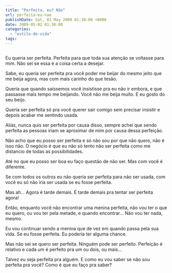 ```yaml
---
title: "Perfeita, eu? Não"
url: perfeita-eu-nao
publishDate: Sat, 02 May 2009 01:30:00 +0000
date: 2009-05-02 01:30:00
categories: 
  - "estilo-de-vida"
tags: 
---
```

<a href="http://2.bp.blogspot.com/_BzqI_RDZ6O4/SfukHY8_KrI/AAAAAAAAAWo/6veVs7VYITk/s1600-h/84446507.jpg"><img src="http://2.bp.blogspot.com/_BzqI_RDZ6O4/SfukHY8_KrI/AAAAAAAAAWo/6veVs7VYITk/s320/84446507.jpg" border="0" alt=""></a><br><p><span> <span> <span><span> </span></span></span></span><span><span>Eu queria ser perfeita. Perfeita para que toda sua atenção se voltasse para mim. Não sei se essa é a coisa certa a desejar.<br></span></span></p>  <p><span><span>Sabe, eu queria ser perfeita pra você poder me beijar do mesmo jeito que me beija agora, mas com mais carinho do que tesão. </span></span></p>  <p><span><span>Queria que quando saíssemos você insistisse pra eu não ir embora, e que passasse mais tempo me beijando. Você não me beija muito. E eu gosto do seu beijo.</span></span></p>  <p><span><span>Queria ser perfeita só pra você querer sair comigo sem precisar insistir e depois acabar me sentindo usada.</span></span></p>  <p><span><span><span> </span></span></span><span><span>Aliás, nunca quis ser perfeita por causa disso, sempre achei que sendo perfeita as pessoas iriam se aproximar de mim por causa dessa perfeição. </span></span></p>  <p><span><span>Não acho que eu posso ser perfeita e só não sou por que não quero, não é isso não. O negócio é que eu não só tento não ser perfeita como me distancio de todas as possibilidades.</span></span></p>  <p><span><span>Até no que eu posso ser boa eu faço questão de não ser. Mas com você é diferente.</span></span></p>  <p><span><span><span> </span></span></span><span><span>Se com todos os outros eu não queria ser perfeita para não ser usada, com você eu só não iria ser usada se eu fosse perfeita.</span></span></p>  <p><span><span>Mas ah... Agora é tarde demais. É tarde demais pra tentar ser perfeita agora! </span></span></p>  <p><span><span>Então, enquanto você não encontrar uma menina perfeita, não vou ter o que eu quero, ou vou ter pela metade, e quando encontrar... Não vou ter nada, mesmo.</span></span></p>  <p><span><span>Eu vou continuar sendo a menina que de vez em quando passa pela sua vida. Se eu fosse perfeita. Eu poderia ter alguma chance.</span></span></p>  <p><span><span>Mas não sei se quero ser perfeita. Ninguém pode ser perfeito. Perfeição é relativo e cada um é perfeito pra um ou dois, ou mais...</span></span></p>  <p><span><span>Talvez eu seja perfeita pra alguém. E como eu vou saber se não sou perfeita pra você? Como é que eu faço pra saber?</span></span></p>
